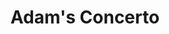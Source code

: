 ---
page_icon: saxophone
page_id: adams-concerto
page_stylesheet: adams-concerto
theme: dark
title: Adam's Concerto
_fieldset: press
_template: adams-concerto
artwork: '{{ _site_root }}assets/img/tim-premieres.jpg'
vertical_position: center
horizontal_position: left
---